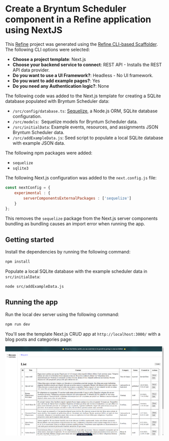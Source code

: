 # Create a Bryntum Scheduler component in a Refine application using NextJS

This [Refine](https://github.com/refinedev/refine) project was generated using the [Refine CLI-based Scaffolder](https://github.com/refinedev/refine/tree/master/packages/create-refine-app). The following CLI options were selected:

- **Choose a project template**: Next.js
- **Choose your backend service to connect**: REST API - Installs the REST API data provider.
- **Do you want to use a UI Framework?**: Headless - No UI framework.
- **Do you want to add example pages?**: Yes
- **Do you need any Authentication logic?**: None

The following code was added to the Next.js template for creating a SQLite database populated with Bryntum Scheduler data:

- `/src/config/database.ts`: [Sequelize](https://sequelize.org/), a Node.js ORM, SQLite database configuration.
- `/src/models`:  Sequelize models for Bryntum Scheduler data.
- `/src/initialData`: Example events, resources, and assignments JSON Bryntum Scheduler data.
- `/src/addExampleData.js`: Seed script to populate a local SQLite database with example JSON data.

The following npm packages were added:

- `sequelize`
- `sqlite3`

The following Next.js configuration was added to the `next.config.js` file:

```js
const nextConfig = {
    experimental : {
        serverComponentsExternalPackages : ['sequelize']
    }
};
```

This removes the `sequelize` package from the Next.js server components bundling as bundling causes an import error when running the app.

## Getting started

Install the dependencies by running the following command: 

```sh
npm install
```

Populate a local SQLite database with the example scheduler data in `src/initialData`:

```sh
node src/addExampleData.js
```

## Running the app

Run the local dev server using the following command:

```sh
npm run dev
```

You'll see the template Next.js CRUD app at `http://localhost:3000/` with a blog posts and categories page:

![Initial Bryntum Gantt with two tasks and a dependency between the tasks](images/initial-app.png)